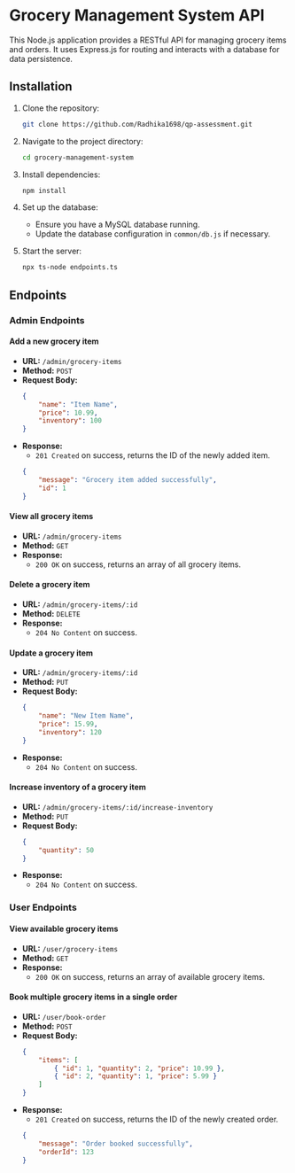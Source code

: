 # Grocery Management System API

This Node.js application provides a RESTful API for managing grocery items and orders. It uses Express.js for routing and interacts with a database for data persistence.

## Installation

1. Clone the repository:

    ```bash
    git clone https://github.com/Radhika1698/qp-assessment.git
    ```

2. Navigate to the project directory:

    ```bash
    cd grocery-management-system
    ```

3. Install dependencies:

    ```bash
    npm install
    ```

4. Set up the database:
   
   - Ensure you have a MySQL database running.
   - Update the database configuration in `common/db.js` if necessary.

5. Start the server:

    ```bash
    npx ts-node endpoints.ts
    ```

## Endpoints

### Admin Endpoints

#### Add a new grocery item
- **URL:** `/admin/grocery-items`
- **Method:** `POST`
- **Request Body:**
    ```json
    {
        "name": "Item Name",
        "price": 10.99,
        "inventory": 100
    }
    ```
- **Response:**
    - `201 Created` on success, returns the ID of the newly added item.
    ```json
    {
        "message": "Grocery item added successfully",
        "id": 1
    }
    ```

#### View all grocery items
- **URL:** `/admin/grocery-items`
- **Method:** `GET`
- **Response:** 
    - `200 OK` on success, returns an array of all grocery items.

#### Delete a grocery item
- **URL:** `/admin/grocery-items/:id`
- **Method:** `DELETE`
- **Response:** 
    - `204 No Content` on success.

#### Update a grocery item
- **URL:** `/admin/grocery-items/:id`
- **Method:** `PUT`
- **Request Body:**
    ```json
    {
        "name": "New Item Name",
        "price": 15.99,
        "inventory": 120
    }
    ```
- **Response:** 
    - `204 No Content` on success.

#### Increase inventory of a grocery item
- **URL:** `/admin/grocery-items/:id/increase-inventory`
- **Method:** `PUT`
- **Request Body:**
    ```json
    {
        "quantity": 50
    }
    ```
- **Response:** 
    - `204 No Content` on success.

### User Endpoints

#### View available grocery items
- **URL:** `/user/grocery-items`
- **Method:** `GET`
- **Response:** 
    - `200 OK` on success, returns an array of available grocery items.

#### Book multiple grocery items in a single order
- **URL:** `/user/book-order`
- **Method:** `POST`
- **Request Body:**
    ```json
    {
        "items": [
            { "id": 1, "quantity": 2, "price": 10.99 },
            { "id": 2, "quantity": 1, "price": 5.99 }
        ]
    }
    ```
- **Response:** 
    - `201 Created` on success, returns the ID of the newly created order.
    ```json
    {
        "message": "Order booked successfully",
        "orderId": 123
    }
    ```
